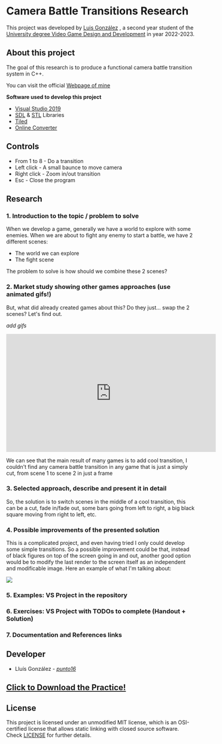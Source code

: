 # Camera Battle Transitions Research
This project was developed by [Luis González](https://github.com/punto16) , a second year student of the [University degree Video Game Design and Development](<https://www.citm.upc.edu/ing/estudis/graus-videojocs/>) in year 2022-2023.

## About this project
The goal of this research is to produce a functional camera battle transition system in C++.

You can visit the official [Webpage of mine](<https://punto16.github.io/Camera-Battle-Transitions/>)

**Software used to develop this project**

* [Visual Studio 2019](<https://visualstudio.microsoft.com/es/vs/?rr=https%3A%2F%2Fwww.google.com%2F>)
* [SDL](<https://www.libsdl.org/>) & [STL](<http://www.cplusplus.com/reference/stl/>) Libraries
* [Tiled](<https://www.mapeditor.org/>)
* [Online Converter](<https://www.onlineconverter.com/video-to-gif>)
  
## Controls

- From 1 to 8 - Do a transition
- Left click - A small baunce to move camera
- Right click - Zoom in/out transition
- Esc - Close the program

## Research

### 1. Introduction to the topic / problem to solve
When we develop a game, generally we have a world to explore with some enemies. When we are about to fight any enemy to start a battle, we have 2 different scenes:
- The world we can explore
- The fight scene

The problem to solve is how should we combine these 2 scenes?

### 2. Market study showing other games approaches (use animated gifs!)
But, what did already created games about this? Do they just... swap the 2 scenes? Let's find out.

*add gifs*

<iframe width="560" height="315" src="https://www.youtube-nocookie.com/embed/a35WO_iHVT4" title="YouTube video player" frameborder="0" allow="accelerometer; autoplay; clipboard-write; encrypted-media; gyroscope; picture-in-picture; web-share" allowfullscreen></iframe>

We can see that the main result of many games is to add cool transition, I couldn't find any camera battle transition in any game that is just a simply cut, from scene 1 to scene 2 in just a frame

### 3. Selected approach, describe and present it in detail
So, the solution is to switch scenes in the middle of a cool transition, this can be a cut, fade in/fade out, some bars going from left to right, a big black square moving from right to left, etc.

### 4. Possible improvements of the presented solution
This is a complicated project, and even having tried I only could develop some simple transitions.
So a possible improvement could be that, instead of black figures on top of the screen going in and out, another good option would be to modify the last render to the screen itself as an independent and modificable image. Here an example of what I'm talking about:

![](https://tenor.com/view/mr-krabs-spongebob-bruh-spongebob-bruh-mr-krabs-bruh-gif-22437248)

### 5. Examples: VS Project in the repository


### 6. Exercises: VS Project with TODOs to complete (Handout + Solution)


### 7. Documentation and References links


## Developer

 - Lluís González - [_punto16_](https://github.com/punto16)

## [Click to Download the Practice!](https://github.com/punto16/Camera-Battle-Transitions/releases/download/Release/Camera-Battle-Transitions.zip)

## License

This project is licensed under an unmodified MIT license, which is an OSI-certified license that allows static linking with closed source software. Check [LICENSE](../LICENSE) for further details.
